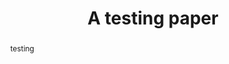 ---
title: "A testing paper"
publication_short: in *ICSE*

abstract: testing

url_pdf: http://www.baidu.com
---